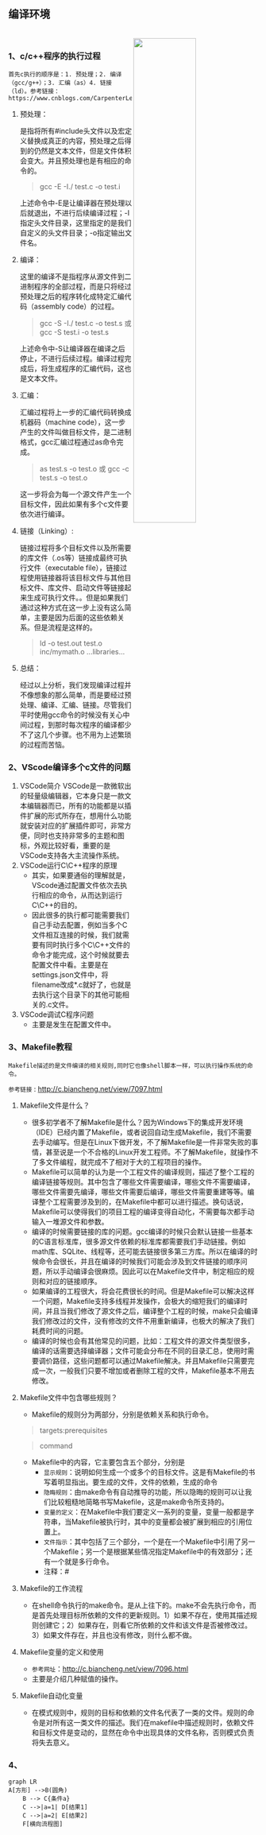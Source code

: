 ## 编译环境
<br>
<img src="https://img-blog.csdnimg.cn/20181027232810543.png?x-oss-process=image/watermark,type_ZmFuZ3poZW5naGVpdGk,shadow_10,text_aHR0cHM6Ly9ibG9nLmNzZG4ubmV0L3poZW5nbmlhbmxp,size_27,color_FFFFFF,t_70" width="50%" align="right">

### 1、c/c++程序的执行过程
    首先c执行的顺序是：1. 预处理；2. 编译（gcc/g++）；3. 汇编（as）4. 链接（ld）。参考链接：https://www.cnblogs.com/CarpenterLee/p/5994681.html

1. 预处理：

    是指将所有#include头文件以及宏定义替换成真正的内容，预处理之后得到的仍然是文本文件，但是文件体积会变大。并且预处理也是有相应的命令的。
    > gcc -E -I./ test.c -o test.i

    上述命令中-E是让编译器在预处理以后就退出，不进行后续编译过程；-I指定头文件目录，这里指定的是我们自定义的头文件目录；-o指定输出文件名。

2. 编译：

    这里的编译不是指程序从源文件到二进制程序的全部过程，而是只将经过预处理之后的程序转化成特定汇编代码（assembly code）的过程。

    > gcc -S -I./ test.c -o test.s 或 gcc -S test.i -o test.s

    上述命令中-S让编译器在编译之后停止，不进行后续过程。编译过程完成后，将生成程序的汇编代码，这也是文本文件。
3. 汇编：

    汇编过程将上一步的汇编代码转换成机器码（machine code），这一步产生的文件叫做目标文件，是二进制格式，gcc汇编过程通过as命令完成。
    > as test.s -o test.o 或 gcc -c test.s -o test.o

    这一步将会为每一个源文件产生一个目标文件，因此如果有多个c文件要依次进行编译。
4. 链接（Linking）:

    链接过程将多个目标文件以及所需要的库文件（.os等）链接成最终可执行文件（executable file），链接过程使用链接器将该目标文件与其他目标文件、库文件、启动文件等链接起来生成可执行文件。。但是如果我们通过这种方式在这一步上没有这么简单，主要是因为后面的这些依赖关系。但是流程是这样的。
    > ld -o test.out test.o inc/mymath.o ...libraries...
5. 总结：

    经过以上分析，我们发现编译过程并不像想象的那么简单，而是要经过预处理、编译、汇编、链接。尽管我们平时使用gcc命令的时候没有关心中间过程，到那时每次程序的编译都少不了这几个步骤。也不用为上述繁琐的过程而苦恼。

### 2、VScode编译多个c文件的问题
1. VSCode简介
    VSCode是一款微软出的轻量级编辑器，它本身只是一款文本编辑器而已，所有的功能都是以插件扩展的形式所存在，想用什么功能就安装对应的扩展插件即可，非常方便，同时也支持非常多的主题和图标，外观比较好看，重要的是VSCode支持各大主流操作系统。
2. VSCode运行C\C++程序的原理
   - 其实，如果要通俗的理解就是，VScode通过配置文件依次去执行相应的命令，从而达到运行C\C++的目的。
   - 因此很多的执行都可能需要我们自己手动去配置，例如当多个C文件相互连接的时候，我们就需要有同时执行多个C\C++文件的命令才能完成，这个时候就要去配置文件中看。主要是在settings.json文件中，将filename改成*.c就好了，也就是去执行这个目录下的其他可能相关的.c文件。
3. VSCode调试C程序问题
    - 主要是发生在配置文件中。


### 3、Makefile教程
    Makefile描述的是文件编译的相关规则,同时它也像shell脚本一样，可以执行操作系统的命令。
`参考链接` :  http://c.biancheng.net/view/7097.html

1. Makefile文件是什么？
    - 很多初学者不了解Makefile是什么？因为Windows下的集成开发环境（IDE）已经内置了Makefile，或者说回自动生成Makefile，我们不需要去手动编写。但是在Linux下做开发，不了解Makefile是一件非常失败的事情，甚至说是一个不合格的Linux开发工程师。不了解Makefile，就操作不了多文件编程，就完成不了相对于大的工程项目的操作。
    - Makefile可以简单的认为是一个工程文件的编译规则，描述了整个工程的编译链接等规则。其中包含了哪些文件需要编译，哪些文件不需要编译，哪些文件需要先编译，哪些文件需要后编译，哪些文件需要重建等等。编译整个工程需要涉及到的，在Makefile中都可以进行描述。换句话说，Makefile可以使得我们的项目工程的编译变得自动化，不需要每次都手动输入一堆源文件和参数。
    - 编译的时候需要链接的库的问题。gcc编译的时候只会默认链接一些基本的C语言标准库，很多源文件依赖的标准库都需要我们手动链接。例如math库、SQLite、线程等，还可能去链接很多第三方库。所以在编译的时候命令会很长，并且在编译的时候我们可能会涉及到文件链接的顺序问题，所以手动编译会很麻烦。因此可以在Makefile文件中，制定相应的规则和对应的链接顺序。
    - 如果编译的工程很大，将会花费很长的时间。但是Makefile可以解决这样一个问题，Makefile支持多线程并发操作，会极大的缩短我们的编译时间，并且当我们修改了源文件之后，编译整个工程的时候，make只会编译我们修改过的文件，没有修改的文件不用重新编译，也极大的解决了我们耗费时间的问题。
    - 编译的时候也会有其他常见的问题，比如：工程文件的源文件类型很多，编译的话需要选择编译器；文件可能会分布在不同的目录汇总，使用时需要调价路径，这些问题都可以通过Makefile解决。并且Makefile只需要完成一次，一般我们只要不增加或者删除工程的文件，Makefile基本不用去修改。

2. Makefile文件中包含哪些规则？
    - Makefile的规则分为两部分，分别是依赖关系和执行命令。
    > targets:prerequisites

    > command
    - Makefile中的内容，它主要包含五个部分，分别是
        - `显示规则`：说明如何生成一个或多个的目标文件。这是有Makefile的书写着明显指出。要生成的文件，文件的依赖，生成的命令
        - `隐晦规则`：由make命令有自动推导的功能，所以隐晦的规则可以让我们比较粗糙地简略书写Makefile，这是make命令所支持的。
        - `变量的定义`：在Makefile中我们要定义一系列的变量，变量一般都是字符串，当Makefile被执行时，其中的变量都会被扩展到相应的引用位置上。
        - `文件指示`：其中包括了三个部分，一个是在一个Makefile中引用了另一个Makefile；另一个是根据某些情况指定Makefile中的有效部分；还有一个就是多行命令。
        - 注释：#
3. Makefile的工作流程
    - 在shell命令执行的make命令。是从上往下的。make不会先执行命令，而是首先处理目标所依赖的文件的更新规则。1）如果不存在，使用其描述规则创建它；2）如果存在，则看它所依赖的文件和该文件是否被修改过。3）如果文件存在，并且也没有修改，则什么都不做。

4. Makefile变量的定义和使用
    - `参考网址`：http://c.biancheng.net/view/7096.html
    - 主要是介绍几种赋值的操作。
5. Makefile自动化变量
    - 在模式规则中，规则的目标和依赖的文件名代表了一类的文件。规则的命令是对所有这一类文件的描述。我们在makefile中描述规则时，依赖文件和目标文件是变动的，显然在命令中出现具体的文件名称，否则模式负责将失去意义。

### 4、

```mermaid
graph LR
A[方形] -->B(圆角)
    B --> C{条件a}
    C -->|a=1| D[结果1]
    C -->|a=2| E[结果2]
    F[横向流程图]
```
